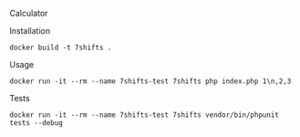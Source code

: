 Calculator

Installation

`docker build -t 7shifts .`

Usage 

`docker run -it --rm --name 7shifts-test 7shifts php index.php 1\n,2,3`

Tests

`docker run -it --rm --name 7shifts-test 7shifts vendor/bin/phpunit tests --debug`
